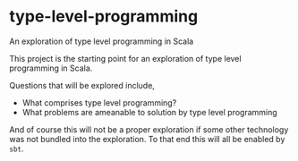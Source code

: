 # type-level-programming
An exploration of type level programming in Scala

This project is the starting point for an exploration of type level programming in Scala.

Questions that will be explored include,

  - What comprises type level programming?
  - What problems are ameanable to solution by type level programming

And of course this will not be a proper exploration if some other technology was not bundled into the exploration. To
that end this will all be enabled by `sbt`.
